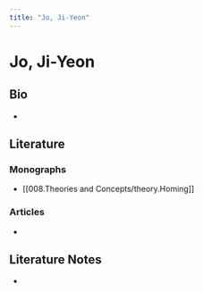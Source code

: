 ```yaml
---
title: "Jo, Ji-Yeon"
---
```


# Jo, Ji-Yeon

## Bio
- 

## Literature
### Monographs 
- [[008.Theories and Concepts/theory.Homing]]

### Articles 
- 

## Literature Notes
-